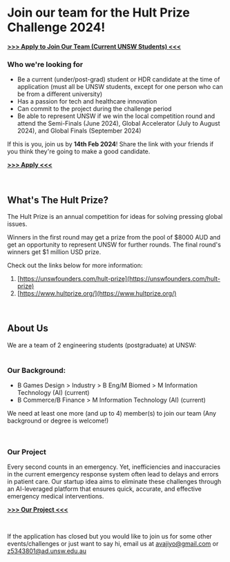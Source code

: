 # Join our team for the Hult Prize Challenge 2024!

<b> [>>> Apply to Join Our Team (Current UNSW Students) <<<](https://docs.google.com/join-hult-prize-with-us) </b>



### Who we're looking for

- Be a current (under/post-grad) student or HDR candidate at the time of application (must all be UNSW students, except for one person who can be from a different university)
- Has a passion for tech and healthcare innovation
- Can commit to the project during the challenge period
- Be able to represent UNSW if we win the local competition round and attend the Semi-Finals (June 2024), Global Accelerator (July to August 2024), and Global Finals (September 2024)


If this is you, join us by <b>14th Feb 2024</b>! Share the link with your friends if you think they're going to make a good candidate.

<b> [>>> Apply <<<](https://docs.google.com/join-hult-prize-with-us) </b>


<br />

## What's The Hult Prize?

The Hult Prize is an annual competition for ideas for solving pressing global issues. 

Winners in the first round may get a prize from the pool of $8000 AUD and get an opportunity to represent UNSW for further rounds. 
The final round's winners get $1 million USD prize.

Check out the links below for more information: 
1. [https://unswfounders.com/hult-prize](https://unswfounders.com/hult-prize)
2. [https://www.hultprize.org/](https://www.hultprize.org/)

<br />

##  About Us

We are a team of 2 engineering students (postgraduate) at UNSW: <br />
 <br />


### Our Background:
 - B Games Design > Industry > B Eng/M Biomed > M Information Technology (AI) (current) <br />
 - B Commerce/B Finance > M Information Technology (AI) (current)

We need at least one more (and up to 4) member(s) to join our team (Any background or degree is welcome!)

<br />


###  Our Project

Every second counts in an emergency. Yet, inefficiencies and inaccuracies in the current emergency response system often lead to delays and errors in patient care. 
Our startup idea aims to eliminate these challenges through an AI-leveraged platform that ensures quick, accurate, and effective emergency medical interventions.

<b> [>>> Our Project <<<](https://join-hult-prize-with-us.github.io 'link') </b>

 <br />



If the application has closed but you would like to join us for some other events/challenges or just want to say hi, email us at avajiyo@gmail.com or z5343801@ad.unsw.edu.au


<br />
<br />
